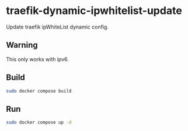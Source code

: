# traefik-dynamic-ipwhitelist-update

Update traefik ipWhiteList dynamic config.

## Warning

This only works with ipv6.

## Build

``` bash
sudo docker compose build
```

## Run

``` bash
sudo docker compose up -d
```
